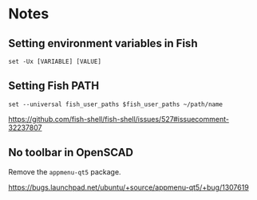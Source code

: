 # Notes

## Setting environment variables in Fish

```
set -Ux [VARIABLE] [VALUE]
```

## Setting Fish PATH

```
set --universal fish_user_paths $fish_user_paths ~/path/name
```

https://github.com/fish-shell/fish-shell/issues/527#issuecomment-32237807

## No toolbar in OpenSCAD

Remove the `appmenu-qt5` package.

https://bugs.launchpad.net/ubuntu/+source/appmenu-qt5/+bug/1307619

